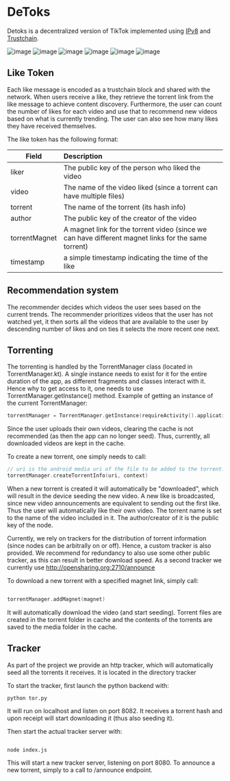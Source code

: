 # DeToks

Detoks is a decentralized version of TikTok implemented using [IPv8](https://github.com/Tribler/kotlin-ipv8) and [Trustchain](https://github.com/Tribler/kotlin-ipv8/blob/master/doc/TrustChainCommunity.md).

![image](https://user-images.githubusercontent.com/38362353/233190970-2f559f87-f3b4-44d3-a913-a2892f433bf7.png)
![image](https://user-images.githubusercontent.com/38362353/233191027-0648698a-f1c2-4820-ada7-9de8bb77dfe7.png)
![image](https://user-images.githubusercontent.com/38362353/233191066-e90a032c-1e9e-4ecc-b341-826196046b5f.png)
![image](https://user-images.githubusercontent.com/38362353/233191093-05012641-3cf7-4447-b254-4646d780d7f9.png)
![image](https://user-images.githubusercontent.com/38362353/233191136-e9d8730f-f38c-48e0-b2e3-eb732a487808.png)
![image](https://user-images.githubusercontent.com/38362353/233190331-45f80e65-018b-4d9d-b2c3-7cb8e1a1324a.png)

## Like Token

Each like message is encoded as a trustchain block and shared with the network.
When users receive a like, they retrieve the torrent link from the like message to achieve content discovery.
Furthermore, the user can count the number of likes for each video and use that to recommend new videos based on what is currently trending.
The user can also see how many likes they have received themselves.

The like token has the following format:

| Field     |      Description   |
|-----------|:----------|
| liker     | The public key of the person who liked the video |
| video     | The name of the video liked (since a torrent can have multiple files) |
| torrent   | The name of the torrent (its hash info) |
| author    | The public key of the creator of the video  |
| torrentMagnet | A magnet link for the torrent video (since we can have different magnet links for the same torrent) |
| timestamp   | a simple timestamp indicating the time of the like |

## Recommendation system

The recommender decides which videos the user sees based on the current trends.
The recommender prioritizes videos that the user has not watched yet, it then sorts all the videos that are available to the user by descending number of likes and on ties it selects the more recent one next.

## Torrenting

The torrenting is handled by the TorrentManager class (located in TorrentManager.kt). A single instance needs to exist for it for the entire duration of the app, as different fragments and classes interact with it. Hence why to get access to it, one needs to use TorrentManager.getInstance() method. Example of getting an instance of the current TorrentManager:

```kotlin
torrentManager = TorrentManager.getInstance(requireActivity().applicationContext)
```

Since the user uploads their own videos, clearing the cache is not recommended (as then the app can no longer seed). Thus, currently, all downloaded videos are kept in the cache.

To create a new torrent, one simply needs to call:

```kotlin
// uri is the android media uri of the file to be added to the torrent. This can be received from a call to ActivityResultContracts.GetContent()
torrentManager.createTorrentInfo(uri, context)
```

When a new torrent is created it will automatically be "downloaded", which will result in the device seeding the new video. A new like is broadcasted, since new video announcements are equivalent to sending out the first like. Thus the user will automatically like their own video. The torrent name is set to the name of the video included in it. The author/creator of it is the public key of the node.

Currently, we rely on trackers for the distribution of torrent information (since nodes can be arbitrally on or off). Hence, a custom tracker is also provided. We recommend for redundancy to also use some other public tracker, as this can result in better download speed. As a second tracker we currently use http://opensharing.org:2710/announce

To download a new torrent with a specified magnet link, simply call:
```kotlin

torrentManager.addMagnet(magnet)
```

It will automatically download the video (and start seeding). Torrent files are created in the torrent folder in cache and the contents of the torrents are saved to the media folder in the cache.

## Tracker

As part of the project we provide an http tracker, which will automatically seed all the torrents it receives. It is located in the directory tracker

To start the tracker, first launch the python backend with:
```
python tor.py
```

It will run on localhost and listen on port 8082. It receives a torrent hash and upon receipt will start downloading it (thus also seeding it).

Then start the actual tracker server with:
```

node index.js
```

This will start a new tracker server, listening on port 8080. To announce a new torrent, simply to a call to /announce endpoint.
